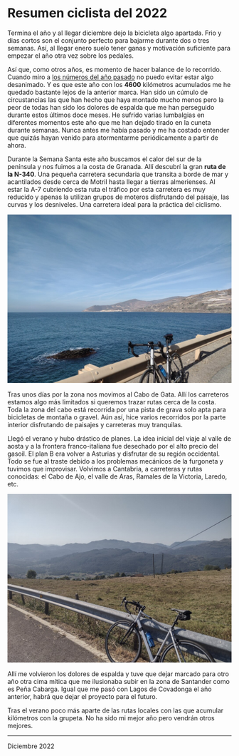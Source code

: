 
# Resumen ciclista del 2022

Termina el año y al llegar diciembre dejo la bicicleta algo apartada. Frio y
dias cortos son el conjunto perfecto para bajarme durante dos o tres
semanas. Así, al llegar enero suelo tener ganas y motivación suficiente para
empezar el año otra vez sobre los pedales. 

Así que, como otros años, es momento de hacer balance de lo recorrido. Cuando
miro a [los números del año pasado](./resumen-ciclista-2021.md.html) no puedo
evitar estar algo desanimado. Y es que este año con los **4600** kilómetros
acumulados me he quedado bastante lejos de la anterior marca. Han sido un cúmulo
de circustancias las que han hecho que haya montado mucho menos pero la peor de
todas han sido los dolores de espalda que me han perseguido durante estos
últimos doce meses. He sufrido varias lumbalgias en diferentes momentos este año
que me han dejado tirado en la cuneta durante semanas. Nunca antes me había
pasado y me ha costado entender que quizás hayan venido para atormentarme
periódicamente a partir de ahora.

Durante la Semana Santa este año buscamos el calor del sur de la península y nos
fuimos a la costa de Granada. Allí descubrí la gran **ruta de la N-340**. Una
pequeña carretera secundaria que transita a borde de mar y acantilados desde
cerca de Motril hasta llegar a tierras almerienses. Al estar la A-7 cubriendo
esta ruta el tráfico por esta carretera es muy reducido y apenas la utilizan
grupos de moteros disfrutando del paisaje, las curvas y los desniveles. Una
carretera ideal para la práctica del ciclismo.

![](../img/bici-granada_s.jpg)

Tras unos días por la zona nos movimos al Cabo de Gata. Allí los carreteros
estamos algo más limitados si queremos trazar rutas cerca de la costa. Toda la
zona del cabo está recorrida por una pista de grava solo apta para bicicletas de
montaña o gravel. Aún así, hice varios recorridos por la parte interior
disfrutando de paisajes y carreteras muy tranquilas.

Llegó el verano y hubo drástico de planes. La idea inicial del viaje al valle de
aosta y a la frontera franco-italiana fue desechado por el alto precio del
gasoil. El plan B era volver a Asturias y disfrutar de su región
occidental. Todo se fue al traste debido a los problemas mecánicos de la
furgoneta y tuvimos que improvisar. Volvimos a Cantabria, a carreteras y rutas
conocidas: el Cabo de Ajo, el valle de Aras, Ramales de la Victoria, Laredo,
etc.

![](../img/bici-cantabria_s.jpg)

Allí me volvieron los dolores de espalda y tuve que dejar marcado para otro año
otra cima mítica que me ilusionaba subir en la zona de Santander como es Peña
Cabarga. Igual que me pasó con Lagos de Covadonga el año anterior, habrá que
dejar el proyecto para el futuro.


Tras el verano poco más aparte de las rutas locales con las que acumular
kilómetros con la grupeta. No ha sido mi mejor año pero vendrán otros mejores. 


---

Diciembre 2022
